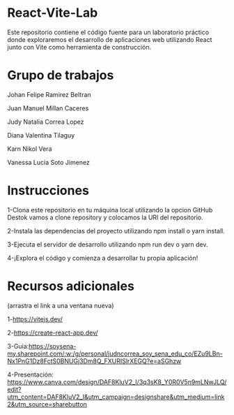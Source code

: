 # React-Vite-Lab
Este repositorio contiene el código fuente para un laboratorio práctico donde exploraremos el desarrollo de aplicaciones web utilizando React junto con Vite como herramienta de construcción.

# Grupo de trabajos

Johan Felipe Ramirez Beltran

Juan Manuel Millan Caceres

Judy Natalia Correa Lopez

Diana Valentina Tilaguy

Karn Nikol Vera

Vanessa Lucia Soto Jimenez

# Instrucciones
1-Clona este repositorio en tu máquina local utilizando la opcion GitHub Destok vamos a clone repository y colocamos la URl del repositorio.

2-Instala las dependencias del proyecto utilizando npm install o yarn install.

3-Ejecuta el servidor de desarrollo utilizando npm run dev o yarn dev.

4-¡Explora el código y comienza a desarrollar tu propia aplicación!


# Recursos adicionales
(arrastra el link a una ventana nueva)

1-https://vitejs.dev/ 

2-https://create-react-app.dev/ 

3-Guia:https://soysena-my.sharepoint.com/:w:/g/personal/judncorrea_soy_sena_edu_co/EZu9LBn-Nx1PnG1Dz8FctS0BNUGj3Dm8Q_FXURISlrXEGQ?e=aSGhzw

4-Presentación: https://www.canva.com/design/DAF8KluV2_I/3q3sK8_Y0R0V5n9mLNwJLQ/edit?utm_content=DAF8KluV2_I&utm_campaign=designshare&utm_medium=link2&utm_source=sharebutton
